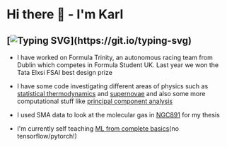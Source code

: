 # Hi there 👋 - I'm Karl 

[![Typing SVG](https://readme-typing-svg.demolab.com/?lines=Physics+and+Astrophysics+Graduate;who+likes+stars;and+galaxies!;and+basically+all+cool+science;Newish+to+github;currently+learning+ML;Physics+and+Astrophysics+Graduate;NO+it's+not+a+loop;ok+maybe+it+is...)](https://git.io/typing-svg)
---

- I have worked on Formula Trinity, an autonomous racing team from Dublin which competes in Formula Student UK. Last year we won the Tata Elxsi FSAI best design prize
- I have some code investigating different areas of physics such as [statistical thermodynamics](https://github.com/KarlNichlsn/STATISTICAL_THERMO) and [supernovae](https://github.com/KarlNichlsn/PHYSICS_PROJs/tree/main/SUPERNOVAE_REDSHIFT_COSMOLOGY) and also some more computational stuff like [principal component analysis](https://github.com/KarlNichlsn/PHYSICS_PROJs/tree/main/PCA)
- I used SMA data to look at the molecular gas in [NGC891](https://github.com/KarlNichlsn/NGC891) for my thesis
  
- I'm currently self teaching [ML from complete basics](https://github.com/KarlNichlsn/MNIST_ML)(no tensorflow/pytorch!)



<!--
---
<p align="center">
  <img src="https://github-readme-stats.vercel.app/api?username=KarlNichlsn&show_icons=true&theme=dark" width="400">
  <img src="https://github-readme-streak-stats.herokuapp.com?user=KarlNichlsn&theme=dark&hide_border=true" width="400">
</p>

---
<!--
**KarlNichlsn/KarlNichlsn** is a ✨ _special_ ✨ repository because its `README.md` (this file) appears on your GitHub profile.

Here are some ideas to get you started:

- 🔭 I’m currently working on ...
- 🌱 I’m currently learning ...
- 👯 I’m looking to collaborate on ...
- 🤔 I’m looking for help with ...
- 💬 Ask me about ...
- 📫 How to reach me: ...
- 😄 Pronouns: ...
- ⚡ Fun fact: ...
-->

